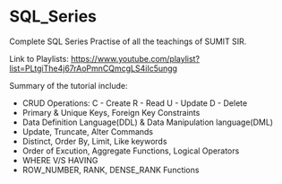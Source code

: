 # SQL_Series
Complete SQL Series
Practise of all the teachings of SUMIT SIR.

Link to Playlists: https://www.youtube.com/playlist?list=PLtgiThe4j67rAoPmnCQmcgLS4iIc5ungg

Summary of the tutorial include:
* CRUD Operations:
     C - Create
     R - Read
     U - Update
     D - Delete
 * Primary & Unique Keys, Foreign Key Constraints
 * Data Definition Language(DDL) & Data Manipulation language(DML)
 * Update, Truncate, Alter Commands
 * Distinct, Order By, Limit, Like keywords
 * Order of Excution, Aggregate Functions, Logical Operators
 * WHERE V/S HAVING
 * ROW_NUMBER, RANK, DENSE_RANK Functions
 





